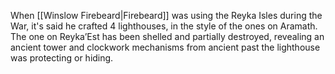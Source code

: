 When [[Winslow Firebeard|Firebeard]] was using the Reyka Isles during the War, it's said he crafted 4 lighthouses, in the style of the ones on Aramath.  The one on Reyka’Est has been shelled and partially destroyed, revealing an ancient tower and clockwork mechanisms from ancient past the lighthouse was protecting or hiding.